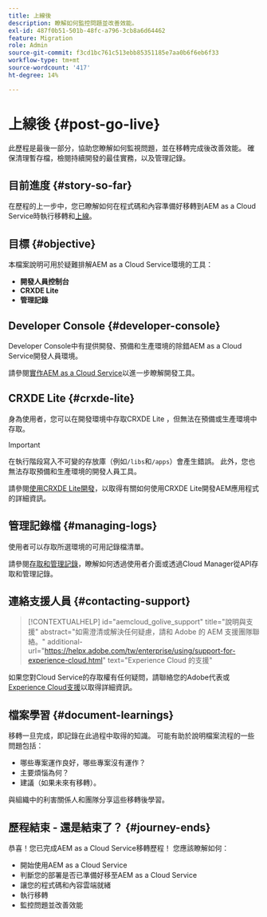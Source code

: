```yaml
---
title: 上線後
description: 瞭解如何監控問題並改善效能。
exl-id: 487f0b51-501b-48fc-a796-3cb8a6d64462
feature: Migration
role: Admin
source-git-commit: f3cd1bc761c513ebb85351185e7aa0b6f6eb6f33
workflow-type: tm+mt
source-wordcount: '417'
ht-degree: 14%

---
```


# 上線後 {#post-go-live}

<!-- Alexandru: contextual help links are broken, temporarily comminting this out until they,re fixed.

>[!CONTEXTUALHELP]
>id="aemcloud_golive_troubleshooting"
>title="Troubleshooting AEM"
>abstract="Review best practices for continuous development and management of logs. Learn about tools like Developer Console and CRXDE Lite to help with troubleshooting issues with AEM."
>additional-url="https://experienceleague.adobe.com/en/docs/experience-manager-cloud-service/content/implementing/using-cloud-manager/manage-logs" text="Accessing and Managing Logs"
>additional-url="https://experienceleague.adobe.com/en/docs/experience-manager-cloud-service/content/implementing/developing/development-guidelines#aem-as-a-cloud-service-development-tools" text="AEM as a Cloud Service Development tools"

-->

此歷程是最後一部分，協助您瞭解如何監視問題，並在移轉完成後改善效能。 確保清理暫存檔，檢閱持續開發的最佳實務，以及管理記錄。

## 目前進度 {#story-so-far}

在歷程的上一步中，您已瞭解如何在程式碼和內容準備好移轉到AEM as a Cloud Service時執行移轉和[上線](/help/journey-migration/go-live.md)。

## 目標 {#objective}

本檔案說明可用於疑難排解AEM as a Cloud Service環境的工具：

* **開發人員控制台**
* **CRXDE Lite**
* **管理記錄**

## Developer Console {#developer-console}

Developer Console中有提供開發、預備和生產環境的除錯AEM as a Cloud Service開發人員環境。

請參閱[實作AEM as a Cloud Service](/help/implementing/developing/introduction/development-guidelines.md#aem-as-a-cloud-service-development-tools)以進一步瞭解開發工具。

## CRXDE Lite {#crxde-lite}

身為使用者，您可以在開發環境中存取CRXDE Lite ，但無法在預備或生產環境中存取。

>[!IMPORTANT]
>在執行階段寫入不可變的存放庫（例如`/libs`和`/apps`）會產生錯誤。 此外，您也無法存取預備和生產環境的開發人員工具。

請參閱[使用CRXDE Lite開發](/help/implementing/developing/tools/crxde.md)，以取得有關如何使用CRXDE Lite開發AEM應用程式的詳細資訊。

## 管理記錄檔 {#managing-logs}

使用者可以存取所選環境的可用記錄檔清單。

請參閱[存取和管理記錄](/help/implementing/cloud-manager/manage-logs.md)，瞭解如何透過使用者介面或透過Cloud Manager從API存取和管理記錄。

## 連絡支援人員 {#contacting-support}

>[!CONTEXTUALHELP]
>id="aemcloud_golive_support"
>title="說明與支援"
>abstract="如需澄清或解決任何疑慮，請和 Adobe 的 AEM 支援團隊聯絡。"
>additional-url="https://helpx.adobe.com/tw/enterprise/using/support-for-experience-cloud.html" text="Experience Cloud 的支援"

如果您對Cloud Service的存取權有任何疑問，請聯絡您的Adobe代表或[Experience Cloud支援](https://helpx.adobe.com/tw/enterprise/using/support-for-experience-cloud.html)以取得詳細資訊。

## 檔案學習 {#document-learnings}

移轉一旦完成，即記錄在此過程中取得的知識。 可能有助於說明檔案流程的一些問題包括：

* 哪些專案運作良好，哪些專案沒有運作？
* 主要煩惱為何？
* 建議（如果未來有移轉）。

與組織中的利害關係人和團隊分享這些移轉後學習。

## 歷程結束 - 還是結束了？ {#journey-ends}

恭喜！您已完成AEM as a Cloud Service移轉歷程！ 您應該瞭解如何：

* 開始使用AEM as a Cloud Service
* 判斷您的部署是否已準備好移至AEM as a Cloud Service
* 讓您的程式碼和內容雲端就緒
* 執行移轉
* 監控問題並改善效能

